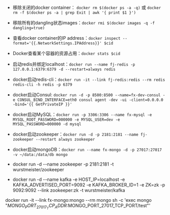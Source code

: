 - 移除关闭的docker container： `docker rm $(docker ps -a -q)` 或 `docker rm -f $(docker ps -a | grep Exit | awk '{ print $1 }')`

- 移除所有的dangling状态images：`docker rmi $(docker images -q -f dangling=true)`

- 查看docker container的IP address：`docker inspect --format='{{.NetworkSettings.IPAddress}}' $cid`

- Docker查看某个容器的资源占用：`docker stats $cid`

- 启动redis并绑定localhost：`docker run --name fj-redis -p 127.0.0.1:6379:6379 -d --restart=always redis`

- docker启动redis-cli：`docker run -it --link fj-redis:redis --rm redis redis-cli -h redis -p 6379`

- docker启动Consul: `docker run -d -p 8500:8500 --name=fx-dev-consul -e CONSUL_BIND_INTERFACE=eth0 consul agent -dev -ui -client=0.0.0.0 -bind='{{ GetPrivateIP }}'`

- docker启动MySQL：`docker run -p 3306:3306 --name fx-mysql -e MYSQL_ROOT_PASSWORD=000000 -e MYSQL_USER=dev -e MYSQL_PASSWORD=000000 -d mysql`

- docker启动zookeeper：`docker run -d -p 2181:2181 --name fj-zookeeper --restart always zookeeper`

- docker启动mongoDB：`docker run --name fx-mongo -d -p 27017:27017 -v ~/data:/data/db mongo`

- docker run -d --name zookeeper -p 2181:2181 -t wurstmeister/zookeeper

- docker run -d --name kafka -e HOST_IP=localhost -e KAFKA_ADVERTISED_PORT=9092 -e KAFKA_BROKER_ID=1 -e ZK=zk -p 9092:9092 --link zookeeper:zk -t wurstmeister/kafka


docker run -it --link fx-mongo:mongo --rm mongo sh -c 'exec mongo "$MONGO_PORT_27017_TCP_ADDR:$MONGO_PORT_27017_TCP_PORT/test"'